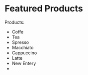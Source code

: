 # Featured Products

Products:
* Coffe
* Tea
* Spresso
* Macchiato
* Cappuccino
* Latte
* New Entery
*
